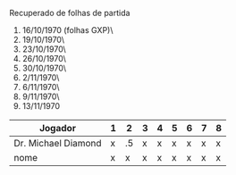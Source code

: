 Recuperado de folhas de partida

1. 16/10/1970 (folhas GXP)\
2. 19/10/1970\
3. 23/10/1970\
4. 26/10/1970\
5. 30/10/1970\
6. 2/11/1970\
7. 6/11/1970\
8. 9/11/1970\
9. 13/11/1970


|Jogador|1|2|3|4|5|6|7|8
|-------|-|-|-|-|-|-|-|-
|Dr. Michael Diamond|x|.5|x|x|x|x|x|x
|nome|x|x|x|x|x|x|x|x
